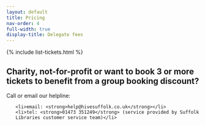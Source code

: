 ```yaml
---
layout: default
title: Pricing
nav-order: 4
full-width: true
display-title: Delegate fees
---
```


{% include list-tickets.html %}

<div class="__prose">

  <h2>Charity, not-for-profit or want to book 3 or more tickets to benefit from a group booking discount?</h2>

  <p class="measure-wide">Call or email our helpline:</p>

  <ul>

    <li>email: <strong>help@hivesuffolk.co.uk</strong></li>
    <li>tel: <strong>01473 351249</strong> (service provided by Suffolk Libraries customer service team)</li>

  </ul>

</div>

